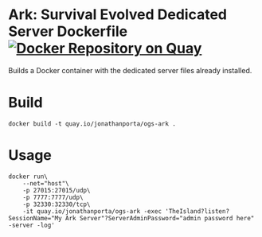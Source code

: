 # Ark: Survival Evolved Dedicated Server Dockerfile [![Docker Repository on Quay](https://quay.io/repository/jonathanporta/ogs-ark/status "Docker Repository on Quay")](https://quay.io/repository/jonathanporta/ogs-ark)
Builds a Docker container with the dedicated server files already installed.

# Build
`docker build -t quay.io/jonathanporta/ogs-ark .`

# Usage
```
docker run\
	--net="host"\
	-p 27015:27015/udp\
	-p 7777:7777/udp\
	-p 32330:32330/tcp\
	-it quay.io/jonathanporta/ogs-ark -exec 'TheIsland?listen?SessionName="My Ark Server"?ServerAdminPassword="admin password here" -server -log'
```
